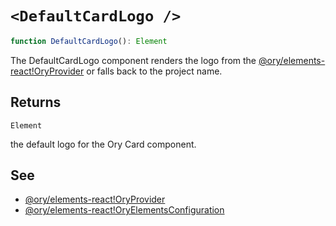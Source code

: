 # `<DefaultCardLogo />`

```ts
function DefaultCardLogo(): Element
```

The DefaultCardLogo component renders the logo from the [@ory/elements-react!OryProvider](../../functions/OryProvider.md) or falls
back to the project name.

## Returns

`Element`

the default logo for the Ory Card component.

## See

- [@ory/elements-react!OryProvider](../../functions/OryProvider.md)
- [@ory/elements-react!OryElementsConfiguration](../../interfaces/OryElementsConfiguration.md)
